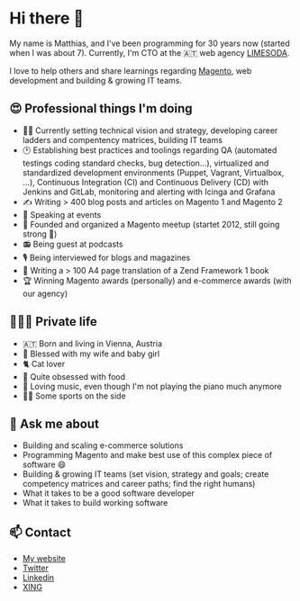 # Hi there 👋

My name is Matthias, and I've been programming for 30 years now (started when I was about 7). Currently, I'm CTO at the :austria: web agency [LIMESODA](https://www.limesoda.com/).

I love to help others and share learnings regarding [Magento](https://magento.com/), web development and building & growing IT teams.

## :heart_eyes: Professional things I'm doing

* :construction_worker_man: Currently setting technical vision and strategy, developing career ladders and compentency matrices, building IT teams
* :clock2: Establishing best practices and toolings regarding QA (automated testings coding standard checks, bug detection...), virtualized and standardized development environments (Puppet, Vagrant, Virtualbox, ...), Continuous Integration (CI) and Continuous Delivery (CD) with Jenkins and GitLab, monitoring and alerting with Icinga and Grafana
* :writing_hand: Writing > 400 blog posts and articles on Magento 1 and Magento 2
* :microphone: Speaking at events
* :hugs: Founded and organized a Magento meetup (startet 2012, still going strong :muscle:)
* :radio: Being guest at podcasts
* :studio_microphone: Being interviewed for blogs and magazines
* :notebook: Writing a > 100 A4 page translation of a Zend Framework 1 book
* :trophy: Winning Magento awards (personally) and e-commerce awards (with our agency)

## :family_man_woman_girl: Private life

* :austria: Born and living in Vienna, Austria
* :smiling_face_with_three_hearts: Blessed with my wife and baby girl
* :cat2: Cat lover
* :spaghetti: Quite obsessed with food
* :musical_keyboard: Loving music, even though I'm not playing the piano much anymore
* :running_man: Some sports on the side

## 💬 Ask me about

* Building and scaling e-commerce solutions
* Programming Magento and make best use of this complex piece of software 😄
* Building & growing IT teams (set vision, strategy and goals; create competency matrices and career paths; find the right humans)
* What it takes to be a good software developer
* What it takes to build working software

## 📫 Contact

* [My website](https://www.matthias-zeis.com)
* [Twitter](https://twitter.com/mzeis)
* [Linkedin](https://www.linkedin.com/feed/)
* [XING](https://www.xing.com/profile/Matthias_GlitznerZeis)
